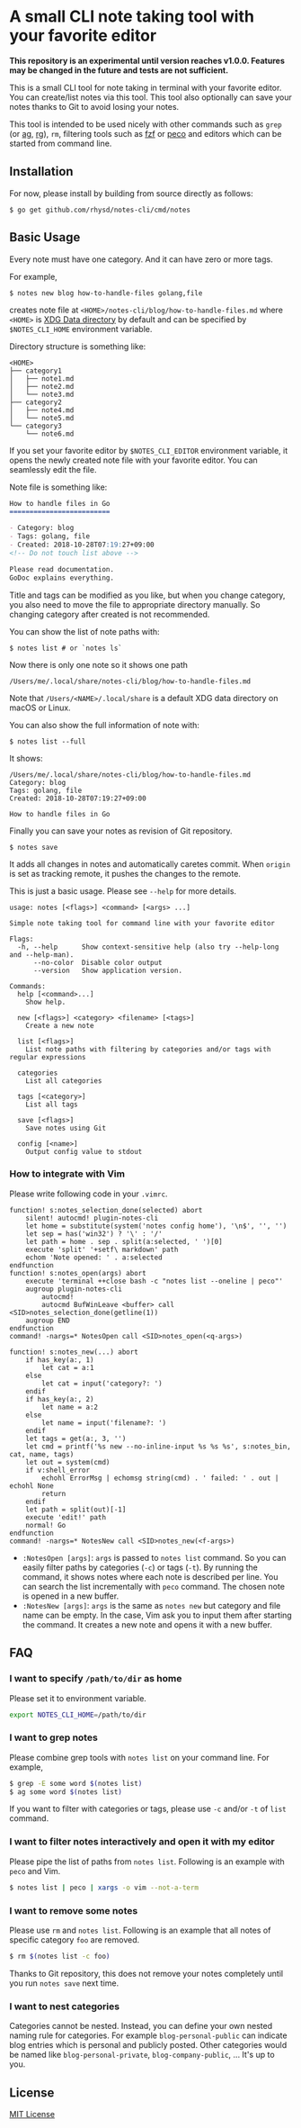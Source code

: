 A small CLI note taking tool with your favorite editor
======================================================

**This repository is an experimental until version reaches v1.0.0. Features may be changed in the future and tests are not sufficient.**

This is a small CLI tool for note taking in terminal with your favorite editor.
You can create/list notes via this tool.
This tool also optionally can save your notes thanks to Git to avoid losing your notes.

This tool is intended to be used nicely with other commands such as `grep` (or [ag][], [rg][]),
`rm`, filtering tools such as [fzf][] or [peco][] and editors which can be started from command line.

## Installation

For now, please install by building from source directly as follows:

```
$ go get github.com/rhysd/notes-cli/cmd/notes
```

## Basic Usage

Every note must have one category. And it can have zero or more tags.

For example,

```
$ notes new blog how-to-handle-files golang,file
```

creates note file at `<HOME>/notes-cli/blog/how-to-handle-files.md` where `<HOME>` is
[XDG Data directory][xdg-dirs] by default and can be specified by `$NOTES_CLI_HOME` environment
variable.

Directory structure is something like:

```
<HOME>
├── category1
│   ├── note1.md
│   ├── note2.md
│   └── note3.md
├── category2
│   ├── note4.md
│   └── note5.md
└── category3
    └── note6.md
```

If you set your favorite editor by `$NOTES_CLI_EDITOR` environment variable, it opens the newly
created note file with your favorite editor. You can seamlessly edit the file.

Note file is something like:

```markdown
How to handle files in Go
=========================

- Category: blog
- Tags: golang, file
- Created: 2018-10-28T07:19:27+09:00
<!-- Do not touch list above -->

Please read documentation.
GoDoc explains everything.
```

Title and tags can be modified as you like, but when you change category, you also need to move
the file to appropriate directory manually. So changing category after created is not recommended.

You can show the list of note paths with:

```
$ notes list # or `notes ls`
```

Now there is only one note so it shows one path

```
/Users/me/.local/share/notes-cli/blog/how-to-handle-files.md
```

Note that `/Users/<NAME>/.local/share` is a default XDG data directory on macOS or Linux.

You can also show the full information of note with:

```
$ notes list --full
```

It shows:

```
/Users/me/.local/share/notes-cli/blog/how-to-handle-files.md
Category: blog
Tags: golang, file
Created: 2018-10-28T07:19:27+09:00

How to handle files in Go

```

Finally you can save your notes as revision of Git repository.

```
$ notes save
```

It adds all changes in notes and automatically caretes commit.
When `origin` is set as tracking remote, it pushes the changes to the remote.

This is just a basic usage. Please see `--help` for more details.

```
usage: notes [<flags>] <command> [<args> ...]

Simple note taking tool for command line with your favorite editor

Flags:
  -h, --help      Show context-sensitive help (also try --help-long and --help-man).
      --no-color  Disable color output
      --version   Show application version.

Commands:
  help [<command>...]
    Show help.

  new [<flags>] <category> <filename> [<tags>]
    Create a new note

  list [<flags>]
    List note paths with filtering by categories and/or tags with regular expressions

  categories
    List all categories

  tags [<category>]
    List all tags

  save [<flags>]
    Save notes using Git

  config [<name>]
    Output config value to stdout

```

### How to integrate with Vim

Please write following code in your `.vimrc`.

```vim
function! s:notes_selection_done(selected) abort
    silent! autocmd! plugin-notes-cli
    let home = substitute(system('notes config home'), '\n$', '', '')
    let sep = has('win32') ? '\' : '/'
    let path = home . sep . split(a:selected, ' ')[0]
    execute 'split' '+setf\ markdown' path
    echom 'Note opened: ' . a:selected
endfunction
function! s:notes_open(args) abort
    execute 'terminal ++close bash -c "notes list --oneline | peco"'
    augroup plugin-notes-cli
        autocmd!
        autocmd BufWinLeave <buffer> call <SID>notes_selection_done(getline(1))
    augroup END
endfunction
command! -nargs=* NotesOpen call <SID>notes_open(<q-args>)

function! s:notes_new(...) abort
    if has_key(a:, 1)
        let cat = a:1
    else
        let cat = input('category?: ')
    endif
    if has_key(a:, 2)
        let name = a:2
    else
        let name = input('filename?: ')
    endif
    let tags = get(a:, 3, '')
    let cmd = printf('%s new --no-inline-input %s %s %s', s:notes_bin, cat, name, tags)
    let out = system(cmd)
    if v:shell_error
        echohl ErrorMsg | echomsg string(cmd) . ' failed: ' . out | echohl None
        return
    endif
    let path = split(out)[-1]
    execute 'edit!' path
    normal! Go
endfunction
command! -nargs=* NotesNew call <SID>notes_new(<f-args>)
```

- `:NotesOpen [args]`: `args` is passed to `notes list` command. So you can easily
  filter paths by categories (`-c`) or tags (`-t`). By running the command, it
  shows notes where each note is described per line. You can search the list
  incrementally with `peco` command. The chosen note is opened in a new buffer.
- `:NotesNew [args]`: `args` is the same as `notes new` but category and file name
  can be empty. In the case, Vim ask you to input them after starting the command.
  It creates a new note and opens it with a new buffer.

## FAQ

### I want to specify `/path/to/dir` as home

Please set it to environment variable.

```sh
export NOTES_CLI_HOME=/path/to/dir
```

### I want to grep notes

Please combine grep tools with `notes list` on your command line. For example,

```sh
$ grep -E some word $(notes list)
$ ag some word $(notes list)
```

If you want to filter with categories or tags, please use `-c` and/or `-t` of `list` command.

### I want to filter notes interactively and open it with my editor

Please pipe the list of paths from `notes list`. Following is an example with `peco` and Vim.

```sh
$ notes list | peco | xargs -o vim --not-a-term
```

### I want to remove some notes

Please use `rm` and `notes list`. Following is an example that all notes of specific category `foo`
are removed.

```sh
$ rm $(notes list -c foo)
```

Thanks to Git repository, this does not remove your notes completely until you run `notes save`
next time.

### I want to nest categories

Categories cannot be nested. Instead, you can define your own nested naming rule for categories.
For example `blog-personal-public` can indicate blog entries which is personal and publicly posted.
Other categories would be named like `blog-personal-private`, `blog-company-public`, ...
It's up to you.

## License

[MIT License](LICENSE.txt)

[ag]: https://github.com/ggreer/the_silver_searcher
[rg]: https://github.com/BurntSushi/ripgrep
[fzf]: https://github.com/junegunn/fzf
[peco]: https://github.com/peco/peco
[xdg-dirs]: https://wiki.archlinux.org/index.php/XDG_Base_Directory
